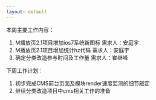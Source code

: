 ```yaml
---
layout: default
---
```


本周主要工作内容：
1. M播放页2.1项目增加ios7系统新图标  需求人：安庭宇
2. M播放页2.1项目增加统计hz代码    需求人：安庭宇
3. 确定分类改造参与时间及工作量    需求人：崔继峰 

下周工作计划：
1. 初步完成CMS前台页面及模块render速度监测的细节敲定
2. 继续分类改造项目中cms相关工作的准备

